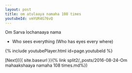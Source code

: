 ```yaml
---
layout: post
title: om atulaaya namaha 108 times
youtubeId: vmYUR4G76vQ
---
```

 
 
Om Sarva lochanaaya nama 
 
 -  Who sees everything (Who has eyes every where) 
 
  
 
  
 
 
 
 
 
 


{% include youtubePlayer.html id=page.youtubeId %}
 
[Next]({{ site.baseurl }}{% link  split2/_posts/2016-08-24-Om mahaakshaaya namaha 108 times.md%})
 
